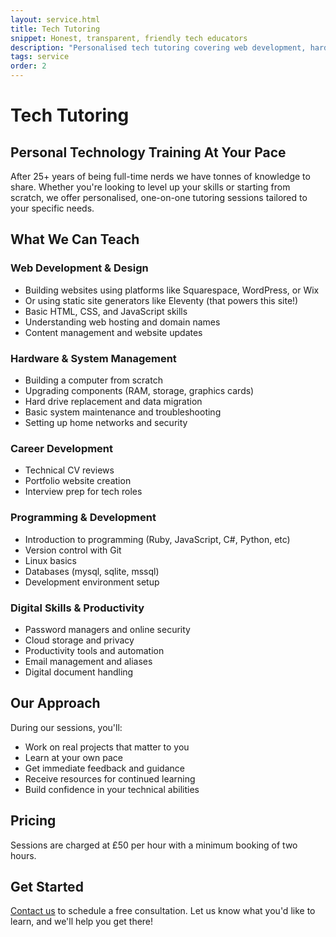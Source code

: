 ```yaml
---
layout: service.html
title: Tech Tutoring
snippet: Honest, transparent, friendly tech educators
description: "Personalised tech tutoring covering web development, hardware, programming, and digital skills. Learn at your own pace with experienced educators."
tags: service
order: 2
---
```


# Tech Tutoring

## Personal Technology Training At Your Pace

After 25+ years of being full-time nerds we have tonnes of knowledge to share. Whether you're looking to level up your skills or starting from scratch, we offer personalised, one-on-one tutoring sessions tailored to your specific needs.

## What We Can Teach

### Web Development & Design
- Building websites using platforms like Squarespace, WordPress, or Wix
- Or using static site generators like Eleventy (that powers this site!)
- Basic HTML, CSS, and JavaScript skills
- Understanding web hosting and domain names
- Content management and website updates

### Hardware & System Management

- Building a computer from scratch
- Upgrading components (RAM, storage, graphics cards)
- Hard drive replacement and data migration
- Basic system maintenance and troubleshooting
- Setting up home networks and security

### Career Development

- Technical CV reviews
- Portfolio website creation
- Interview prep for tech roles

### Programming & Development

- Introduction to programming (Ruby, JavaScript, C#, Python, etc)
- Version control with Git
- Linux basics
- Databases (mysql, sqlite, mssql)
- Development environment setup

### Digital Skills & Productivity

- Password managers and online security
- Cloud storage and privacy
- Productivity tools and automation
- Email management and aliases
- Digital document handling

## Our Approach

During our sessions, you'll:

- Work on real projects that matter to you
- Learn at your own pace
- Get immediate feedback and guidance
- Receive resources for continued learning
- Build confidence in your technical abilities

## Pricing

Sessions are charged at £50 per hour with a minimum booking of two hours.

## Get Started

[Contact us](/contact/) to schedule a free consultation. Let us know what you'd like to learn, and we'll help you get there!
